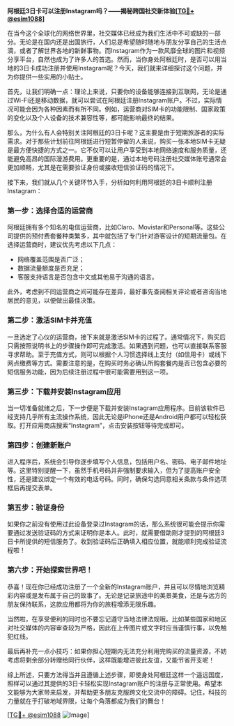 **阿根廷3日卡可以注册Instagram吗？——揭秘跨国社交新体验[[TG💪+ @esim1088](https://t.me/s/esim1088)]**

在当今这个全球化的网络世界里，社交媒体已经成为我们生活中不可或缺的一部分。无论是在国内还是出国旅行，人们总是希望随时随地与朋友分享自己的生活点滴，或者了解世界各地的新鲜事物。而Instagram作为一款风靡全球的图片和视频分享平台，自然也成为了许多人的首选。然而，当你身处阿根廷时，是否可以用当地的3日卡成功注册并使用Instagram呢？今天，我们就来详细探讨这个问题，并为你提供一些实用的小贴士。

首先，让我们明确一点：理论上来说，只要你的设备能够连接到互联网，无论是通过Wi-Fi还是移动数据，就可以尝试在阿根廷注册Instagram账户。不过，实际情况可能会因为各种因素而有所不同。例如，运营商对SIM卡的功能限制、国家政策的变化以及个人设备的技术兼容性等，都可能影响最终的结果。

那么，为什么有人会特别关注阿根廷的3日卡呢？这主要是由于短期旅游者的实际需求。对于那些计划前往阿根廷进行短暂停留的人来说，购买一张本地SIM卡无疑是最方便快捷的方式之一。它不仅可以让用户享受到本地网络速度和服务质量，还能避免高昂的国际漫游费用。更重要的是，通过本地号码注册社交媒体账号通常会更加顺畅，尤其是在需要验证身份或接收短信验证码的情况下。

接下来，我们就从几个关键环节入手，分析如何利用阿根廷的3日卡顺利注册Instagram：

### **第一步：选择合适的运营商**
阿根廷拥有多个知名的电信运营商，比如Claro、Movistar和Personal等。这些公司提供的预付费套餐种类繁多，其中就包括了专门针对游客设计的短期流量包。在选择运营商时，建议优先考虑以下几点：
- 网络覆盖范围是否广泛；
- 数据流量额度是否充足；
- 客服支持语言是否包含中文或其他易于沟通的语言。

此外，考虑到不同运营商之间可能存在差异，最好事先查阅相关评论或者咨询当地居民的意见，以便做出最佳决策。

### **第二步：激活SIM卡并充值**
一旦选定了心仪的运营商，接下来就是激活SIM卡的过程了。通常情况下，购买后只需按照说明书上的步骤操作即可完成激活。如果遇到问题，也可以直接联系客服寻求帮助。至于充值方式，则可以根据个人习惯选择线上支付（如信用卡）或线下网点缴费等方式。需要注意的是，在购买时务必确认所购套餐内是否已包含必要的短信服务功能，因为后续注册过程中很可能需要用到这一项。

### **第三步：下载并安装Instagram应用**
当一切准备就绪之后，下一步便是下载并安装Instagram应用程序。目前该软件已经支持几乎所有主流操作系统，因此无论是iPhone还是Android用户都可以轻松获取。打开应用商店搜索“Instagram”，点击安装按钮等待完成即可。

### **第四步：创建新账户**
进入程序后，系统会引导你逐步填写个人信息，包括用户名、密码、电子邮件地址等。这里特别提醒一下，虽然手机号码并非强制要求输入，但为了提高账户安全性，还是建议绑定一个有效的电话号码。同时，确保勾选同意相关条款与条件选项框后再提交表单。

### **第五步：验证身份**
如果你之前没有使用过此设备登录过Instagram的话，那么系统很可能会提示你需要通过发送验证码的方式来证明你是本人。此时，就需要借助刚才提到的阿根廷3日卡所提供的短信服务了。收到验证码后正确填入相应位置，就能顺利完成验证流程啦！

### **第六步：开始探索世界吧！**
恭喜！现在你已经成功注册了一个全新的Instagram账户，并且可以尽情地浏览精彩内容或是发布属于自己的故事了。无论是记录旅途中的美景美食，还是与远方的朋友保持联系，这款应用都将为你的旅程增添无限乐趣。

当然啦，在享受便利的同时也不要忘记遵守当地法律法规哦。比如某些国家和地区对社交媒体的内容审查较为严格，因此在上传图片或文字时应当谨慎行事，以免触犯红线。

最后再补充一点小技巧：如果你担心短期内无法充分利用完购买的流量资源，不妨考虑将剩余部分转赠给同行伙伴，这样既能增进彼此友谊，又能节省开支呢！

综上所述，只要方法得当并且遵循上述步骤，即使身处阿根廷这样一个遥远国度，照样可以通过其提供的3日卡轻松实现Instagram账户的注册与正常使用。希望本文能够为大家带来启发，并帮助更多朋友克服跨文化交流中的障碍。记住，科技的力量就在于打破地域界限，让每个角落都成为我们的舞台！

[[TG💪+ @esim1088](https://t.me/s/esim1088) ![Image](https://i.postimg.cc/4NQfJmqS/Snipaste-2025-05-13-00-14-12.png)]